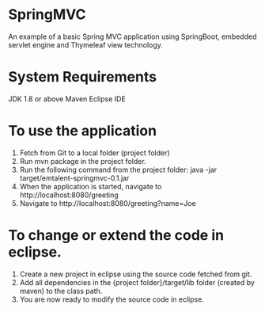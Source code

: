 SpringMVC
=========
An example of a basic Spring MVC application using SpringBoot, embedded servlet engine and Thymeleaf view technology.

System Requirements
===================
JDK 1.8 or above
Maven
Eclipse IDE

To use the application
======================

1. Fetch from Git to a local folder (project folder)
2. Run mvn package in the project folder.
3. Run the following command from the project folder: java -jar target/emtalent-springmvc-0.1.jar
4. When the application is started, navigate to http://localhost:8080/greeting
5. Navigate to http://localhost:8080/greeting?name=Joe

To change or extend the code in eclipse.
========================================
1. Create a new project in eclipse using the source code fetched from git.
2. Add all dependencies in the {project folder}/target/lib folder (created by maven) to the class path.
3. You are now ready to modify the source code in eclipse.

